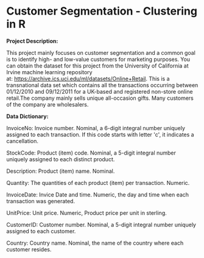 # Customer Segmentation - Clustering in R

**Project Description:**

This project mainly focuses on customer segmentation and a common goal is to identify high- and low-value customers for marketing purposes. You can obtain the dataset for this project from the University of California at Irvine machine learning repository at: https://archive.ics.uci.edu/ml/datasets/Online+Retail. This is a transnational data set which contains all the transactions occurring between 01/12/2010 and 09/12/2011 for a UK-based and registered non-store online retail.The company mainly sells unique all-occasion gifts. Many customers of the company are wholesalers.

**Data Dictionary:**

InvoiceNo: Invoice number. Nominal, a 6-digit integral number uniquely assigned to each transaction. If this code starts with letter 'c', it indicates a cancellation. 

StockCode: Product (item) code. Nominal, a 5-digit integral number uniquely assigned to each distinct product. 

Description: Product (item) name. Nominal. 

Quantity: The quantities of each product (item) per transaction. Numeric. 

InvoiceDate: Invice Date and time. Numeric, the day and time when each transaction was generated. 

UnitPrice: Unit price. Numeric, Product price per unit in sterling. 

CustomerID: Customer number. Nominal, a 5-digit integral number uniquely assigned to each customer. 

Country: Country name. Nominal, the name of the country where each customer resides. 

